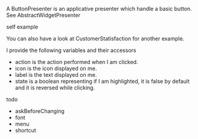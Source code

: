 A ButtonPresenter is an applicative presenter which handle a basic button.
See AbstractWidgetPresenter

self example

You can also have a look at CustomerStatisfaction for another example.

I provide the following variables and their accessors
- action is the action performed when I am clicked.
- icon is the icon displayed on me.
- label is the text displayed on me.
- state is a boolean representing if I am highlighted, it is false by default and it is reversed while clicking.

todo
- askBeforeChanging
- font
- menu
- shortcut